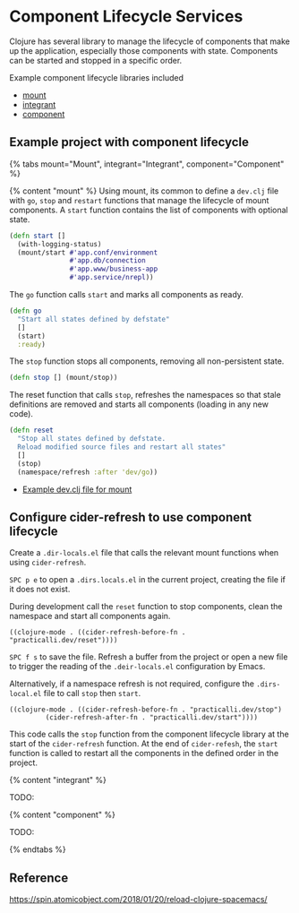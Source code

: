 # Component Lifecycle Services
Clojure has several library to manage the lifecycle of components that make up the application, especially those components with state. Components can be started and stopped in a specific order.

Example component lifecycle libraries included

* [mount](https://github.com/tolitius/mount)
* [integrant](https://github.com/weavejester/integrant)
* [component](https://github.com/stuartsierra/component)

## Example project with component lifecycle

{% tabs mount="Mount", integrant="Integrant", component="Component" %}

<!-- Mount example -->
{% content "mount" %}
Using mount, its common to define a `dev.clj` file with `go`, `stop` and `restart` functions that manage the lifecycle of mount components.  A `start` function contains the list of components with optional state.

```clojure
(defn start []
  (with-logging-status)
  (mount/start #'app.conf/environment
               #'app.db/connection
               #'app.www/business-app
               #'app.service/nrepl))
```

The `go` function calls `start` and marks all components as ready.
```clojure
(defn go
  "Start all states defined by defstate"
  []
  (start)
  :ready)
```

The `stop` function stops all components, removing all non-persistent state.

```clojure
(defn stop [] (mount/stop))
```

The reset function that calls `stop`, refreshes the namespaces so that stale definitions are removed and starts all components (loading in any new code).
```clojure
(defn reset
  "Stop all states defined by defstate.
  Reload modified source files and restart all states"
  []
  (stop)
  (namespace/refresh :after 'dev/go))
```

* [Example dev.clj file for mount](https://github.com/tolitius/mount/blob/master/dev/clj/dev.clj)

## Configure cider-refresh to use component lifecycle
Create a `.dir-locals.el` file that calls the relevant mount functions when using `cider-refresh`.

`SPC p e` to open a `.dirs.locals.el` in the current project, creating the file if it does not exist.

During development call the `reset` function to stop components, clean the namespace and start all components again.

```elisp
((clojure-mode . ((cider-refresh-before-fn . "practicalli.dev/reset"))))
```

`SPC f s` to save the file.  Refresh a buffer from the project or open a new file to trigger the reading of the `.deir-locals.el` configuration by Emacs.


Alternatively, if a namespace refresh is not required, configure the `.dirs-local.el` file to call `stop` then `start`.

```elisp
((clojure-mode . ((cider-refresh-before-fn . "practicalli.dev/stop")
         (cider-refresh-after-fn . "practicalli.dev/start"))))
```

This code calls the `stop` function from the component lifecycle library at the start of the `cider-refresh` function.  At the end of `cider-refesh`, the `start` function is called to restart all the components in the defined order in the project.


<!-- Integrant example -->
{% content "integrant" %}

TODO:

<!-- Component example -->
{% content "component" %}

TODO:

{% endtabs %}
<!-- End of Clojure editors -->




## Reference
https://spin.atomicobject.com/2018/01/20/reload-clojure-spacemacs/
